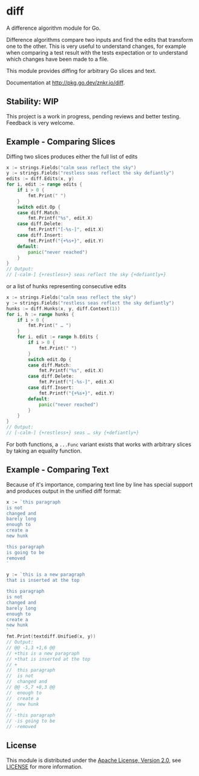 # diff

A difference algorithm module for Go.

Difference algorithms compare two inputs and find the edits that transform one to the other. This is
very useful to understand changes, for example when comparing a test result with the tests
expectation or to understand which changes have been made to a file.

This module provides diffing for arbitrary Go slices and text.

Documentation at http://pkg.go.dev/znkr.io/diff.

## Stability: WIP

This project is a work in progress, pending reviews and better testing. Feedback is very welcome.

## Example - Comparing Slices

Diffing two slices produces either the full list of edits

```go
x := strings.Fields("calm seas reflect the sky")
y := strings.Fields("restless seas reflect the sky defiantly")
edits := diff.Edits(x, y)
for i, edit := range edits {
    if i > 0 {
        fmt.Print(" ")
    }
    switch edit.Op {
    case diff.Match:
        fmt.Printf("%s", edit.X)
    case diff.Delete:
        fmt.Printf("[-%s-]", edit.X)
    case diff.Insert:
        fmt.Printf("{+%s+}", edit.Y)
    default:
        panic("never reached")
    }
}
// Output:
// [-calm-] {+restless+} seas reflect the sky {+defiantly+}
```

or a list of hunks representing consecutive edits

```go
x := strings.Fields("calm seas reflect the sky")
y := strings.Fields("restless seas reflect the sky defiantly")
hunks := diff.Hunks(x, y, diff.Context(1))
for i, h := range hunks {
    if i > 0 {
        fmt.Print(" … ")
    }
    for i, edit := range h.Edits {
        if i > 0 {
            fmt.Print(" ")
        }
        switch edit.Op {
        case diff.Match:
            fmt.Printf("%s", edit.X)
        case diff.Delete:
            fmt.Printf("[-%s-]", edit.X)
        case diff.Insert:
            fmt.Printf("{+%s+}", edit.Y)
        default:
            panic("never reached")
        }
    }
}
// Output:
// [-calm-] {+restless+} seas … sky {+defiantly+}
```

For both functions, a `...Func` variant exists that works with arbitrary slices by taking an
equality function.

## Example - Comparing Text

Because of it's importance, comparing text line by line has special support and produces output
in the unified diff format:

```go
x := `this paragraph
is not
changed and
barely long
enough to
create a
new hunk

this paragraph
is going to be
removed
`

y := `this is a new paragraph
that is inserted at the top

this paragraph
is not
changed and
barely long
enough to
create a
new hunk
`
fmt.Print(textdiff.Unified(x, y))
// Output:
// @@ -1,3 +1,6 @@
// +this is a new paragraph
// +that is inserted at the top
// +
//  this paragraph
//  is not
//  changed and
// @@ -5,7 +8,3 @@
//  enough to
//  create a
//  new hunk
// -
// -this paragraph
// -is going to be
// -removed
```

## License

This module is distributed under the [Apache License, Version
2.0](https://www.apache.org/licenses/LICENSE-2.0), see [LICENSE](LICENSE) for more information.
